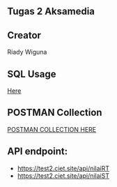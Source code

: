 ## Tugas 2 Aksamedia

## Creator
Riady Wiguna

## SQL Usage
[Here](app/Http/Controllers/NilaiController.php)

## POSTMAN Collection
[POSTMAN COLLECTION HERE](https://www.postman.com/material-observer-66373835/aksamedia-test/collection/0cirm1i/aksamedia-test2)

## API endpoint: 
- https://test2.ciet.site/api/nilaiRT
- https://test2.ciet.site/api/nilaiST
